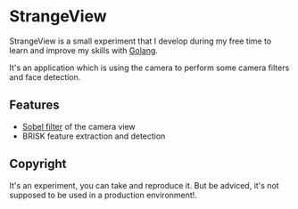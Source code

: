 # StrangeView

StrangeView is a small experiment that I develop during my free time to learn and
improve my skills with [Golang](https://golang.org).

It's an application which is using the camera to perform some camera filters and
face detection.

## Features

- [Sobel filter] of the camera view
- BRISK feature extraction and detection

## Copyright

It's an experiment, you can take and reproduce it. But be adviced, it's not supposed
to be used in a production environment!.

[Sobel filter]: https://en.wikipedia.org/wiki/Sobel_operator
